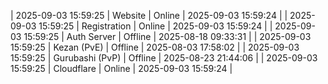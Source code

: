 | 2025-09-03 15:59:25 | Website | Online | 2025-09-03 15:59:24 |
| 2025-09-03 15:59:25 | Registration | Online | 2025-09-03 15:59:24 |
| 2025-09-03 15:59:25 | Auth Server | Offline | 2025-08-18 09:33:31 |
| 2025-09-03 15:59:25 | Kezan (PvE) | Offline | 2025-08-03 17:58:02 |
| 2025-09-03 15:59:25 | Gurubashi (PvP) | Offline | 2025-08-23 21:44:06 |
| 2025-09-03 15:59:25 | Cloudflare | Online | 2025-09-03 15:59:24 |
